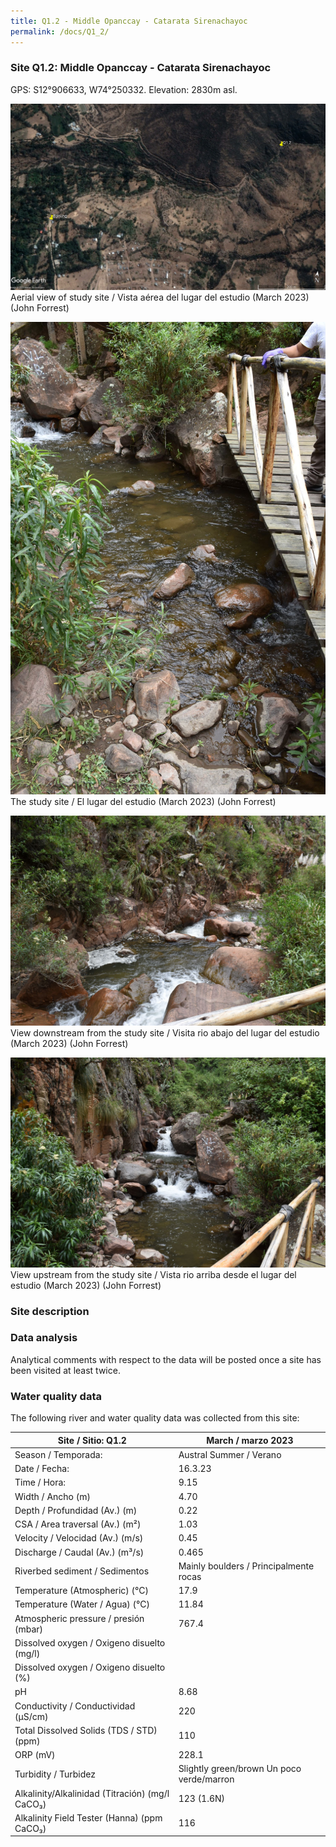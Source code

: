 ```yaml
---
title: Q1.2 - Middle Opanccay - Catarata Sirenachayoc
permalink: /docs/Q1_2/
---
```



### Site Q1.2: Middle Opanccay - Catarata Sirenachayoc

GPS: S12°906633, W74°250332. 
Elevation: 2830m asl.


![Q1.2](/assets/sites/Q1.2.jpg)
Aerial view of study site / Vista aérea del lugar del estudio (March 2023) (John Forrest)


![Q1.2site](/assets/sites/Q1.2site.jpg)
The study site / El lugar del estudio (March 2023) (John Forrest)


![Q1.2downstream](/assets/sites/Q1.2downstream.jpg)
View downstream from the study site / Visita rio abajo del lugar del estudio (March 2023) (John Forrest)


![Q1.2upstream](/assets/sites/Q1.2upstream.jpg)
View upstream from the study site / Vista rio arriba desde el lugar del estudio (March 2023) (John Forrest)


### Site description



### Data analysis

Analytical comments with respect to the data will be posted once a site has been visited at least twice.

### Water quality data

The following river and water quality data was collected from this site:

|     Site / Sitio: Q1.2                                   |     March / marzo 2023                                      |
|----------------------------------------------------------|-----------------------------------------------------|
|     Season / Temporada:                                  |     Austral Summer / Verano                         |
|     Date / Fecha:                                        |     16.3.23                                         |
|     Time / Hora:                                         |     9.15                                            |
|     Width / Ancho (m)                                    |     4.70                                            |
|     Depth / Profundidad (Av.) (m)                        |     0.22                                            |
|     CSA / Area traversal (Av.) (m²)                      |     1.03                                            |
|     Velocity / Velocidad  (Av.) (m/s)                    |     0.45                                            |
|     Discharge / Caudal (Av.) (m³/s)                      |     0.465                                           |
|     Riverbed sediment / Sedimentos                       |     Mainly boulders / Principalmente rocas          |
|     Temperature (Atmospheric) (°C)                       |     17.9                                            |
|     Temperature (Water / Agua) (°C)                      |     11.84                                           |
|     Atmospheric pressure / presión (mbar)                |     767.4                                           |
|     Dissolved oxygen /   Oxigeno disuelto (mg/l)         |                                                     |
|     Dissolved oxygen / Oxigeno disuelto (%)              |                                                     |
|     pH                                                   |     8.68                                            |
|     Conductivity / Conductividad (µS/cm)                 |     220                                             |
|     Total Dissolved Solids (TDS / STD)  (ppm)            |     110                                             |
|     ORP (mV)                                             |     228.1                                           |
|     Turbidity / Turbidez                                 |     Slightly green/brown Un poco   verde/marron     |
|     Alkalinity/Alkalinidad   (Titración) (mg/l CaCO₃)    |     123 (1.6N)                                      |
|     Alkalinity Field Tester (Hanna) (ppm CaCO₃)          |     116                                             |

